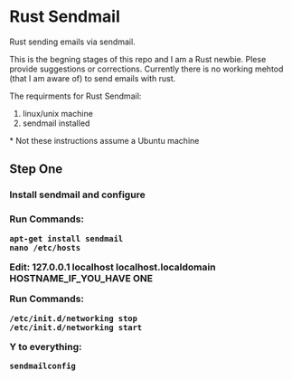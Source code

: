 <h1>Rust Sendmail</h1>

Rust sending emails via sendmail.

This is the begning stages of this repo and I am a Rust newbie. Plese provide suggestions or corrections. Currently there is no working mehtod (that I am aware of) to send emails with rust. 


The requirments for Rust Sendmail:
<ol>
  <li>linux/unix machine</li>
  <li>sendmail installed</li>
</ol>


\* Not these instructions assume a Ubuntu machine


<h2>Step One</h2>
<h3>Install sendmail and configure<h3>
  
Run Commands:

    apt-get install sendmail
    nano /etc/hosts


  Edit: <b>127.0.0.1 localhost localhost.localdomain HOSTNAME_IF_YOU_HAVE ONE</b>
  

Run Commands:

    /etc/init.d/networking stop
    /etc/init.d/networking start
    
  Y to everything:
  
    sendmailconfig

  
  
  
